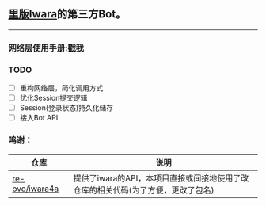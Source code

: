 ## [里版Iwara](http://ecchi.iwara.tv)的第三方Bot。

---

### 网络层使用手册:[戳我](README-API.md)

### TODO

* [ ] 重构网络层，简化调用方式
* [ ] 优化Session提交逻辑
* [ ] Session(登录状态)持久化储存
* [ ] 接入Bot API

### 鸣谢：

| 仓库                                                | 说明                                                                             |
| ----------------------------------------------------- | ---------------------------------------------------------------------------------- |
| [re-ovo/iwara4a](https://github.com/re-ovo/iwara4a) | 提供了iwara的API，本项目直接或间接地使用了改仓库的相关代码(为了方便，更改了包名) |
